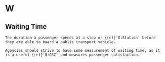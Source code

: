 # W

## Waiting Time

```{tabbed} Definition
The duration a passenger spends at a stop or {ref}`S:Station` before they are able to board a public transport vehicle.

Agencies should strive to have some measurement of waiting time, as it is a useful {ref}`Q:QSI` and measures passenger satisfaction.
```

